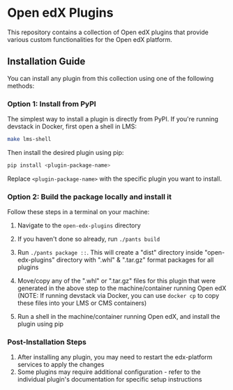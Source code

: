 # Open edX Plugins

This repository contains a collection of Open edX plugins that provide various custom functionalities for the Open edX platform.

## Installation Guide

You can install any plugin from this collection using one of the following methods:

### Option 1: Install from PyPI

The simplest way to install a plugin is directly from PyPI. If you're running devstack in Docker, first open a shell in LMS:

```bash
make lms-shell
```

Then install the desired plugin using pip:

```bash
pip install <plugin-package-name>
```

Replace `<plugin-package-name>` with the specific plugin you want to install.

### Option 2: Build the package locally and install it

Follow these steps in a terminal on your machine:

1. Navigate to the `open-edx-plugins` directory
2. If you haven't done so already, run ``./pants build``
3. Run ``./pants package ::``. This will create a "dist" directory inside "open-edx-plugins" directory with ".whl" & ".tar.gz" format packages for all plugins

4. Move/copy any of the ".whl" or ".tar.gz" files for this plugin that were generated in the above step to the machine/container running Open edX (NOTE: If running devstack via Docker, you can use ``docker cp`` to copy these files into your LMS or CMS containers)

5. Run a shell in the machine/container running Open edX, and install the plugin using pip

### Post-Installation Steps

1. After installing any plugin, you may need to restart the edx-platform services to apply the changes
2. Some plugins may require additional configuration - refer to the individual plugin's documentation for specific setup instructions
